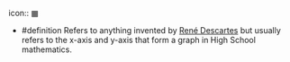 icon:: ▦

- #definition Refers to anything invented by [René Descartes](https://en.wikipedia.org/wiki/Ren%C3%A9_Descartes) but usually refers to the x-axis and y-axis that form a graph in High School mathematics.